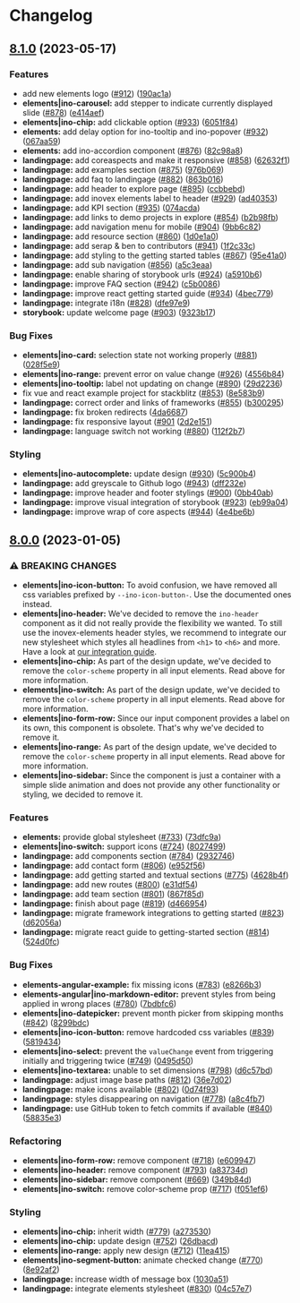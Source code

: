 # Changelog
## [8.1.0](https://github.com/inovex/elements/compare/v8.0.0...v8.1.0) (2023-05-17)


### Features

* add new elements logo ([#912](https://github.com/inovex/elements/issues/912)) ([190ac1a](https://github.com/inovex/elements/commit/190ac1a3c3f44099b2c27e9e0e77da68cf93b0af))
* **elements|ino-carousel:** add stepper to indicate currently displayed slide ([#878](https://github.com/inovex/elements/issues/878)) ([e414aef](https://github.com/inovex/elements/commit/e414aefaef9218dc11acc59f863d6ae6233d6bea))
* **elements|ino-chip:** add clickable option ([#933](https://github.com/inovex/elements/issues/933)) ([6051f84](https://github.com/inovex/elements/commit/6051f84f2233af5c80ac0e510c5088ea8254177f))
* **elements:** add delay option for ino-tooltip and ino-popover ([#932](https://github.com/inovex/elements/issues/932)) ([067aa59](https://github.com/inovex/elements/commit/067aa59ea426bf937c5732382321c2b060f8f706))
* **elements:** add ino-accordion component ([#876](https://github.com/inovex/elements/issues/876)) ([82c98a8](https://github.com/inovex/elements/commit/82c98a8ce83edccb933bb976fa97d8b4aefbf926))
* **landingpage:** add coreaspects and make it responsive ([#858](https://github.com/inovex/elements/issues/858)) ([62632f1](https://github.com/inovex/elements/commit/62632f129d818b8240050a1c480496c782f75433))
* **landingpage:** add examples section ([#875](https://github.com/inovex/elements/issues/875)) ([976b069](https://github.com/inovex/elements/commit/976b069eb7ce9fc1b25a9c42bbf2aa56d773040d))
* **landingpage:** add faq to landingage ([#882](https://github.com/inovex/elements/issues/882)) ([863b016](https://github.com/inovex/elements/commit/863b0161c1b93d35b59319db7d665ef925dfd14b))
* **landingpage:** add header to explore page ([#895](https://github.com/inovex/elements/issues/895)) ([ccbbebd](https://github.com/inovex/elements/commit/ccbbebdeac93345520255eb3674678e4ded4c90d))
* **landingpage:** add inovex elements label to header ([#929](https://github.com/inovex/elements/issues/929)) ([ad40353](https://github.com/inovex/elements/commit/ad40353392e3178f0d3c6adccca0d2e16c83a0fc))
* **landingpage:** add KPI section ([#935](https://github.com/inovex/elements/issues/935)) ([074acda](https://github.com/inovex/elements/commit/074acda838fb95ff73367e8f8b5c9765160e829e))
* **landingpage:** add links to demo projects in explore ([#854](https://github.com/inovex/elements/issues/854)) ([b2b98fb](https://github.com/inovex/elements/commit/b2b98fbdd9f3d56d0d45be1a180e5cf91086be82))
* **landingpage:** add navigation menu for mobile ([#904](https://github.com/inovex/elements/issues/904)) ([9bb6c82](https://github.com/inovex/elements/commit/9bb6c820f1c225a35dbdd470b533d6afdd3dd1e3))
* **landingpage:** add resource section ([#860](https://github.com/inovex/elements/issues/860)) ([1d0e1a0](https://github.com/inovex/elements/commit/1d0e1a0dc46a6437437e2327a7c4e459b6cb4cd1))
* **landingpage:** add serap & ben to contributors ([#941](https://github.com/inovex/elements/issues/941)) ([1f2c33c](https://github.com/inovex/elements/commit/1f2c33c135d2b1591f6a5c9c097b9bf0f9867981))
* **landingpage:** add styling to the getting started tables ([#867](https://github.com/inovex/elements/issues/867)) ([95e41a0](https://github.com/inovex/elements/commit/95e41a012dd071bceeea1456b0bc661e9ab1ea1e))
* **landingpage:** add sub navigation ([#856](https://github.com/inovex/elements/issues/856)) ([a5c3eaa](https://github.com/inovex/elements/commit/a5c3eaae50a59b1cc2c0783005f4bb7c4c964c82))
* **landingpage:** enable sharing of storybook urls ([#924](https://github.com/inovex/elements/issues/924)) ([a5910b6](https://github.com/inovex/elements/commit/a5910b681ff656fdd7a0dac15d2bad1672436ab8))
* **landingpage:** improve FAQ section ([#942](https://github.com/inovex/elements/issues/942)) ([c5b0086](https://github.com/inovex/elements/commit/c5b0086c90f8c3f6baf29df7561aff235bb64a00))
* **landingpage:** improve react getting started guide ([#934](https://github.com/inovex/elements/issues/934)) ([4bec779](https://github.com/inovex/elements/commit/4bec7793356e8b7f03e57f1cdee3bd6aa73b20ea))
* **landingpage:** integrate i18n ([#828](https://github.com/inovex/elements/issues/828)) ([dfe97e9](https://github.com/inovex/elements/commit/dfe97e9cf97eb7bb9784785d633708f8c6145223))
* **storybook:** update welcome page ([#903](https://github.com/inovex/elements/issues/903)) ([9323b17](https://github.com/inovex/elements/commit/9323b1756119b279db6c0c6d9ab599e5cc152e52))


### Bug Fixes

* **elements|ino-card:** selection state not working properly ([#881](https://github.com/inovex/elements/issues/881)) ([028f5e9](https://github.com/inovex/elements/commit/028f5e9364fb92028060e033f71bf5aecd64100c))
* **elements|ino-range:** prevent error on value change ([#926](https://github.com/inovex/elements/issues/926)) ([4556b84](https://github.com/inovex/elements/commit/4556b84f58737bf77ee831ba94c7b0eb2a1a1615))
* **elements|ino-tooltip:** label not updating on change ([#890](https://github.com/inovex/elements/issues/890)) ([29d2236](https://github.com/inovex/elements/commit/29d22362482cb694f1b5df5fe76f0b565f611883))
* fix vue and react example project for stackblitz ([#853](https://github.com/inovex/elements/issues/853)) ([8e583b9](https://github.com/inovex/elements/commit/8e583b987d2469901ae5ceb9a245f38e279e3df6))
* **landingpage:** correct order and links of frameworks ([#855](https://github.com/inovex/elements/issues/855)) ([b300295](https://github.com/inovex/elements/commit/b3002954b490ebd0d386d35bcbf66ea20c8f7f9a))
* **landingpage:** fix broken redirects ([4da6687](https://github.com/inovex/elements/commit/4da6687959825605c733a7d06639ecbde43d57b2))
* **landingpage:** fix responsive layout ([#901](https://github.com/inovex/elements/issues/901) ([2d2e151](https://github.com/inovex/elements/commit/2d2e1513bc8bcd3e05f8174e2d125397530b597f))
* **landingpage:** language switch not working ([#880](https://github.com/inovex/elements/issues/880)) ([112f2b7](https://github.com/inovex/elements/commit/112f2b7b2f9288fa17b82da89aae889ed197e440))


### Styling

* **elements|ino-autocomplete:** update design ([#930](https://github.com/inovex/elements/issues/930)) ([5c900b4](https://github.com/inovex/elements/commit/5c900b4d50d2f8e0ed01f97ef276a8fef8d2656d))
* **landingpage:** add greyscale to Github logo ([#943](https://github.com/inovex/elements/issues/943)) ([dff232e](https://github.com/inovex/elements/commit/dff232e602c4cbf3c52bc4e5f88df65f730dd069))
* **landingpage:** improve header and footer stylings ([#900](https://github.com/inovex/elements/issues/900)) ([0bb40ab](https://github.com/inovex/elements/commit/0bb40ab3a272f389ff9936ca5f7cef3e697aee4f))
* **landingpage:** improve visual integration of storybook ([#923](https://github.com/inovex/elements/issues/923)) ([eb99a04](https://github.com/inovex/elements/commit/eb99a04a329bc9c12b3f5fb1b414d2a6ccf16a00))
* **landingpage:** improve wrap of core aspects ([#944](https://github.com/inovex/elements/issues/944)) ([4e4be6b](https://github.com/inovex/elements/commit/4e4be6b8a7167afe3272beb7c37493fb0cb77424))

## [8.0.0](https://github.com/inovex/elements/compare/v7.1.2...v8.0.0) (2023-01-05)


### ⚠ BREAKING CHANGES

* **elements|ino-icon-button:** To avoid confusion, we have removed all css variables prefixed by `--ino-icon-button-`. Use the documented ones instead.
* **elements|ino-header:** We've decided to remove the `ino-header` component as it did not really provide the flexibility we wanted. To still use the inovex-elements header styles, we recommend to integrate our new stylesheet which styles all headlines from `<h1>` to `<h6>` and more. Have a look at [our integration guide](https://elements.inovex.de/version/v8.0.0/?path=/docs/docs-stylesheet--page).
* **elements|ino-chip:** As part of the design update, we've decided to remove the `color-scheme` property in all input elements. Read above for more information.
* **elements|ino-switch:** As part of the design update, we've decided to remove the `color-scheme` property in all input elements. Read above for more information.
* **elements|ino-form-row:** Since our input component provides a label on its own, this component is obsolete. That's why we've decided to remove it.
* **elements|ino-range:** As part of the design update, we've decided to remove the `color-scheme` property in all input elements. Read above for more information.
* **elements|ino-sidebar:** Since the component is just a container with a simple slide animation and does not provide any other functionality or styling, we decided to remove it.

### Features

* **elements:** provide global stylesheet ([#733](https://github.com/inovex/elements/issues/733)) ([73dfc9a](https://github.com/inovex/elements/commit/73dfc9a442d779fa1b5303a147ae6c70d0e5ed27))
* **elements|ino-switch:** support icons ([#724](https://github.com/inovex/elements/issues/724)) ([8027499](https://github.com/inovex/elements/commit/80274990c37fd2d99b51220cce23c583d18d1726))
* **landingpage:** add components section ([#784](https://github.com/inovex/elements/issues/784)) ([2932746](https://github.com/inovex/elements/commit/293274631ed1984c0e1a23e5da5b810d4fb70698))
* **landingpage:** add contact form ([#806](https://github.com/inovex/elements/issues/806)) ([e952f56](https://github.com/inovex/elements/commit/e952f566ee140062c2cab1e1da7748d97513183e))
* **landingpage:** add getting started and textual sections ([#775](https://github.com/inovex/elements/issues/775)) ([4628b4f](https://github.com/inovex/elements/commit/4628b4fc7f30de0d2078483f536b3548fe8831fa))
* **landingpage:** add new routes ([#800](https://github.com/inovex/elements/issues/800)) ([e31df54](https://github.com/inovex/elements/commit/e31df5436ede2bbb42767c593d49e25427af5690))
* **landingpage:** add team section ([#801](https://github.com/inovex/elements/issues/801)) ([867f85d](https://github.com/inovex/elements/commit/867f85d5186fb17e63f4bbdb2efd36a8e026ac0b))
* **landingpage:** finish about page ([#819](https://github.com/inovex/elements/issues/819)) ([d466954](https://github.com/inovex/elements/commit/d4669547322b85bfc458fd88da0ea8afcdf1c04d))
* **landingpage:** migrate framework integrations to getting started ([#823](https://github.com/inovex/elements/issues/823)) ([d62056a](https://github.com/inovex/elements/commit/d62056ad4f97f97867a25e62363aef46d346e7fd))
* **landingpage:** migrate react guide to getting-started section ([#814](https://github.com/inovex/elements/issues/814)) ([524d0fc](https://github.com/inovex/elements/commit/524d0fc00f5fb699703eddb2a3e759c99b45a063))


### Bug Fixes

* **elements-angular-example:** fix missing icons ([#783](https://github.com/inovex/elements/issues/783)) ([e8266b3](https://github.com/inovex/elements/commit/e8266b313b8acd3aa6582c616d2378b504852a4c))
* **elements-angular|ino-markdown-editor:** prevent styles from being applied in wrong places ([#780](https://github.com/inovex/elements/issues/780)) ([7bdbfc6](https://github.com/inovex/elements/commit/7bdbfc6711b73b4dfc74cb0ba41c78f4e5d6df1b))
* **elements|ino-datepicker:** prevent month picker from skipping months ([#842](https://github.com/inovex/elements/issues/842)) ([8299bdc](https://github.com/inovex/elements/commit/8299bdce06f2b227ff9b8286e30565ee8ed7b5dd))
* **elements|ino-icon-button:** remove hardcoded css variables ([#839](https://github.com/inovex/elements/issues/839)) ([5819434](https://github.com/inovex/elements/commit/58194347080447aef37f47e8bbc91af6e8e75bb2))
* **elements|ino-select:** prevent the `valueChange` event from triggering initially and triggering twice ([#749](https://github.com/inovex/elements/issues/749)) ([0495d50](https://github.com/inovex/elements/commit/0495d50a59d9e99775baa5e73679240e25e6a7fc))
* **elements|ino-textarea:** unable to set dimensions ([#798](https://github.com/inovex/elements/issues/798)) ([d6c57bd](https://github.com/inovex/elements/commit/d6c57bdaace14f43404642c7f55e28fb4cad625e))
* **landingpage:** adjust image base paths ([#812](https://github.com/inovex/elements/issues/812)) ([36e7d02](https://github.com/inovex/elements/commit/36e7d029797a243d81423039bf541c7720f9f936))
* **landingpage:** make icons available ([#802](https://github.com/inovex/elements/issues/802)) ([0d74f93](https://github.com/inovex/elements/commit/0d74f930bd94be4d0bd2cc89aa9f5b1e3964869d))
* **landingpage:** styles disappearing on navigation ([#778](https://github.com/inovex/elements/issues/778)) ([a8c4fb7](https://github.com/inovex/elements/commit/a8c4fb70974cb9eeb8278fb37c3aea38ad01e123))
* **landingpage:** use GitHub token to fetch commits if available ([#840](https://github.com/inovex/elements/issues/840)) ([58835e3](https://github.com/inovex/elements/commit/58835e37c926992cd02c5d753be13b53d38b21cf))


### Refactoring

* **elements|ino-form-row:** remove component ([#718](https://github.com/inovex/elements/issues/718)) ([e609947](https://github.com/inovex/elements/commit/e609947e67e6c2dd634c618f7afae0e0cfcc4355))
* **elements|ino-header:** remove component ([#793](https://github.com/inovex/elements/issues/793)) ([a83734d](https://github.com/inovex/elements/commit/a83734de27ee64f459b14d0a08b487aab07c38ae))
* **elements|ino-sidebar:** remove component ([#669](https://github.com/inovex/elements/issues/669)) ([349b84d](https://github.com/inovex/elements/commit/349b84d3ef329174f0bdcf4acbe357b63982eb22))
* **elements|ino-switch:** remove color-scheme prop ([#717](https://github.com/inovex/elements/issues/717)) ([f051ef6](https://github.com/inovex/elements/commit/f051ef6f88b19578f3fa7eadcea2e8e04e9aca4a))


### Styling

* **elements|ino-chip:** inherit width ([#779](https://github.com/inovex/elements/issues/779)) ([a273530](https://github.com/inovex/elements/commit/a2735304b6e42f7e002eb37c105243bc915c215c))
* **elements|ino-chip:** update design ([#752](https://github.com/inovex/elements/issues/752)) ([26dbacd](https://github.com/inovex/elements/commit/26dbacd7cfd7d829d7ef5087b919c00c1a003455))
* **elements|ino-range:** apply new design ([#712](https://github.com/inovex/elements/issues/712)) ([11ea415](https://github.com/inovex/elements/commit/11ea4155f33fa895222afab3dd1275ff434f4ab9))
* **elements|ino-segment-button:** animate checked change ([#770](https://github.com/inovex/elements/issues/770)) ([8e92af2](https://github.com/inovex/elements/commit/8e92af2f4598d9dade1a2d06a1ac1f03994ff108))
* **landingpage:** increase width of message box ([1030a51](https://github.com/inovex/elements/commit/1030a518e7f594ab95954706fe877a8c70c0f40c))
* **landingpage:** integrate elements stylesheet ([#830](https://github.com/inovex/elements/issues/830)) ([04c57e7](https://github.com/inovex/elements/commit/04c57e701f28a848b1c3fad68b1f2940417fa4d5))
